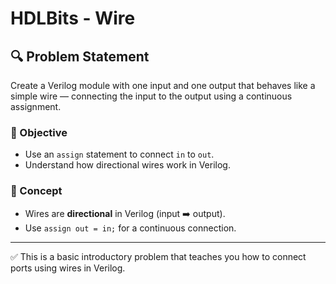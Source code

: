 # HDLBits - Wire

## 🔍 Problem Statement

Create a Verilog module with one input and one output that behaves like a simple wire — connecting the input to the output using a continuous assignment.

### 🎯 Objective
- Use an `assign` statement to connect `in` to `out`.
- Understand how directional wires work in Verilog.

### 🧠 Concept
- Wires are **directional** in Verilog (input ➡️ output).
- Use `assign out = in;` for a continuous connection.

---

✅ This is a basic introductory problem that teaches you how to connect ports using wires in Verilog.

